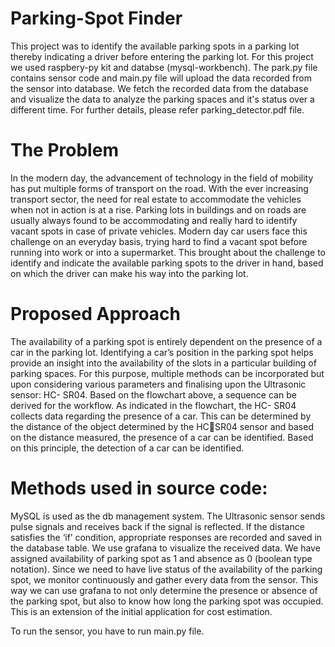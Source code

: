 # Parking-Spot Finder

This project was to identify the available parking spots in a parking lot thereby indicating a driver
before entering the parking lot. For this project we used raspbery-py kit and databse (mysql-workbench). The park.py file contains sensor code and main.py file will upload the data recorded from the sensor into database. We fetch the recorded data from the database and visualize the data to analyze the parking spaces and it's status over a different time. For further details, please refer parking_detector.pdf file. 

# The Problem
In the modern day, the advancement of technology in the field of mobility has put
multiple forms of transport on the road. With the ever increasing transport sector, the
need for real estate to accommodate the vehicles when not in action is at a rise.
Parking lots in buildings and on roads are usually always found to be
accommodating and really hard to identify vacant spots in case of private vehicles.
Modern day car users face this challenge on an everyday basis, trying hard to find a
vacant spot before running into work or into a supermarket. This brought about the
challenge to identify and indicate the available parking spots to the driver in hand,
based on which the driver can make his way into the parking lot.

# Proposed Approach
The availability of a parking spot is entirely dependent on the presence of a car in the
parking lot. Identifying a car’s position in the parking spot helps provide an insight
into the availability of the slots in a particular building of parking spaces. For this
purpose, multiple methods can be incorporated but upon considering various
parameters and finalising upon the Ultrasonic sensor: HC- SR04.
Based on the flowchart above, a sequence can be derived for the workflow. As
indicated in the flowchart, the HC- SR04 collects data regarding the presence of a
car. This can be determined by the distance of the object determined by the HCSR04 sensor and based on the distance measured, the presence of a car can be
identified. Based on this principle, the detection of a car can be identified.

# Methods used in source code:
MySQL is used as the db management system. The Ultrasonic sensor sends
pulse signals and receives back if the signal is reflected. If the distance satisfies the
‘if’ condition, appropriate responses are recorded and saved in the database table.
We use grafana to visualize the received data.
We have assigned availability of parking spot as 1 and absence as 0 (boolean type
notation). Since we need to have live status of the availability of the parking spot, we
monitor continuously and gather every data from the sensor. This way we can use
grafana to not only determine the presence or absence of the parking spot, but also
to know how long the parking spot was occupied. This is an extension of the initial
application for cost estimation.

To run the sensor, you have to run main.py file. 
